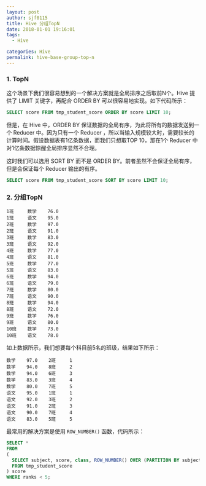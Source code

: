 ```yaml
---
layout: post
author: sjf0115
title: Hive 分组TopN
date: 2018-01-01 19:16:01
tags:
  - Hive

categories: Hive
permalink: hive-base-group-top-n
---
```


### 1. TopN

这个场景下我们很容易想到的一个解决方案就是全局排序之后取前N个。Hive 提供了 LIMIT 关键字，再配合 ORDER BY 可以很容易地实现。如下代码所示：
```sql
SELECT score FROM tmp_student_score ORDER BY score LIMIT 10;
```
但是，在 Hive 中，ORDER BY 保证数据的全局有序，为此将所有的数据发送到一个 Reducer 中。因为只有一个 Reducer ，所以当输入规模较大时，需要较长的计算时间。假设数据表有1亿条数据，而我们只想取TOP 10，那在1个 Reducer 中对1亿条数据惊醒全局排序显然不合理。

这时我们可以选用 SORT BY 而不是 ORDER BY。前者虽然不会保证全局有序，但是会保证每个 Reducer 输出的有序。
```sql
SELECT score FROM tmp_student_score SORT BY score LIMIT 10;
```

### 2. 分组TopN

```
1班     数学    76.0
1班     语文    95.0
2班     数学    97.0
2班     语文    91.0
3班     数学    83.0
3班     语文    92.0
4班     数学    77.0
4班     语文    81.0
5班     数学    77.0
5班     语文    83.0
6班     数学    94.0
6班     语文    79.0
7班     数学    80.0
7班     语文    90.0
8班     数学    94.0
8班     语文    72.0
9班     数学    76.0
9班     语文    80.0
10班    数学    73.0
10班    语文    78.0
```
如上数据所示，我们想要每个科目前5名的班级，结果如下所示：
```
数学    97.0    2班     1
数学    94.0    8班     2
数学    94.0    6班     3
数学    83.0    3班     4
数学    80.0    7班     5
语文    95.0    1班     1
语文    92.0    3班     2
语文    91.0    2班     3
语文    90.0    7班     4
语文    83.0    5班     5
```
最常用的解决方案是使用 `ROW_NUMBER()` 函数，代码所示：
```sql
SELECT *
FROM
(
  SELECT subject, score, class, ROW_NUMBER() OVER (PARTITION BY subject ORDER BY score DESC) AS ranks
  FROM tmp_student_score
) score
WHERE ranks < 5;
```
